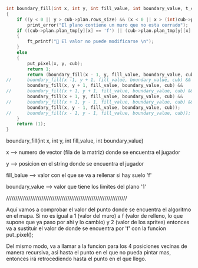 ```c
int	boundary_fill(int x, int y, int fill_value, int boundary_value, t_cub3d *cub)
{
	if ((y < 0 || y > cub->plan.rows_size) && (x < 0 || x > (int)cub->plan.row_len))
		print_error("El plano contiene un muro que no esta cerrado");
	if ((cub->plan.plan_tmp[y][x] == 'f') || (cub->plan.plan_tmp[y][x] == '1') || (cub->plan.plan_tmp[y][x] == '2'))
	{
		ft_printf("🚫 El valor no puede modificarse \n");
	}
	else
	{
		put_pixel(x, y, cub);
		return 1;
		return (boundary_fill(x - 1, y, fill_value, boundary_value, cub) &&
//		boundary_fill(x -1, y + 1, fill_value, boundary_value, cub) &&
		boundary_fill(x, y + 1, fill_value, boundary_value, cub) &&
//		boundary_fill(x + 1, y + 1, fill_value, boundary_value, cub) &&
		boundary_fill(x + 1, y, fill_value, boundary_value, cub) &&
//		boundary_fill(x + 1, y - 1, fill_value, boundary_value, cub) &&
		boundary_fill(x, y - 1, fill_value, boundary_value, cub));
//		boundary_fill(x - 1, y - 1, fill_value, boundary_value, cub));
	}
	return (1);
}
```



boundary_fill(int x, int y, int fill_value, int boundary_value)

x --> numero de vector (fila de la matriz) donde se encuentra el jugador

y --> posicion en el string donde se encuentra el jugador

fill_balue --> valor con el que se va a rellenar si hay suelo 'f'

boundary_value --> valor que tiene los limites del plano '1'

/////////////////////////////////////////////////////////////////

Aquí vamos a comprobar el valor del punto donde se encuentra el algoritmo en el mapa. Si no es igual a 1 (valor del muro) a f (valor de relleno, lo que supone que ya paso por ahi y lo cambio) y 2 (valor de los sprites) entonces va a sustituir el valor de donde se encuentra por 'f' con la funcion put_pixel();

Del mismo modo, va a llamar a la funcion para los 4 posiciones vecinas de manera recursiva, asi hasta el punto en el que no pueda pintar mas, entonces irá retrocediendo hasta el punto en el que llego.
